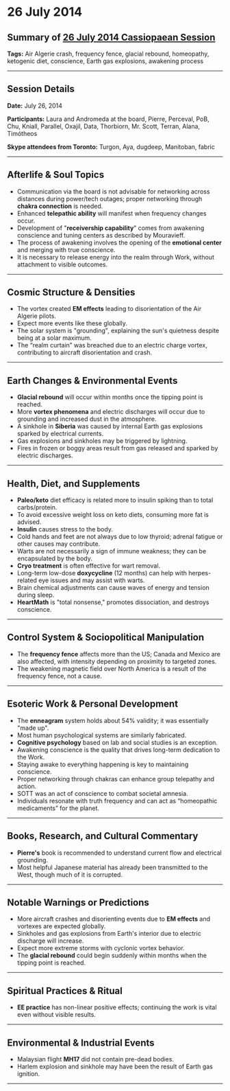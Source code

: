 # 26 July 2014

## Summary of [26 July 2014 Cassiopaean Session](https://cassiopaea.org/forum/threads/session-26-july-2014.35536/#post-510445)

**Tags:** Air Algerie crash, frequency fence, glacial rebound, homeopathy, ketogenic diet, conscience, Earth gas explosions, awakening process

---


## Session Details

**Date:** July 26, 2014

**Participants:** Laura and Andromeda at the board, Pierre, Perceval, PoB, Chu, Kniall, Parallel, Oxajil, Data, Thorbiorn, Mr. Scott, Terran, Alana, Timótheos

**Skype attendees from Toronto:** Turgon, Aya, dugdeep, Manitoban, fabric

---


## Afterlife & Soul Topics

- Communication via the board is not advisable for networking across distances during power/tech outages; proper networking through **chakra connection** is needed.
- Enhanced **telepathic ability** will manifest when frequency changes occur.
- Development of "**receivership capability**" comes from awakening conscience and tuning centers as described by Mouravieff.
- The process of awakening involves the opening of the **emotional center** and merging with true conscience.
- It is necessary to release energy into the realm through Work, without attachment to visible outcomes.

---


## Cosmic Structure & Densities

- The vortex created **EM effects** leading to disorientation of the Air Algerie pilots.
- Expect more events like these globally.
- The solar system is "grounding", explaining the sun's quietness despite being at a solar maximum.
- The “realm curtain” was breached due to an electric charge vortex, contributing to aircraft disorientation and crash.

---


## Earth Changes & Environmental Events

- **Glacial rebound** will occur within months once the tipping point is reached.
- More **vortex phenomena** and electric discharges will occur due to grounding and increased dust in the atmosphere.
- A sinkhole in **Siberia** was caused by internal Earth gas explosions sparked by electrical currents.
- Gas explosions and sinkholes may be triggered by lightning.
- Fires in frozen or boggy areas result from gas released and sparked by electric discharges.

---


## Health, Diet, and Supplements

- **Paleo/keto** diet efficacy is related more to insulin spiking than to total carbs/protein.
- To avoid excessive weight loss on keto diets, consuming more fat is advised.
- **Insulin** causes stress to the body.
- Cold hands and feet are not always due to low thyroid; adrenal fatigue or other causes may contribute.
- Warts are not necessarily a sign of immune weakness; they can be encapsulated by the body.
- **Cryo treatment** is often effective for wart removal.
- Long-term low-dose **doxycycline** (12 months) can help with herpes-related eye issues and may assist with warts.
- Brain chemical adjustments can cause waves of energy and tension during sleep.
- **HeartMath** is "total nonsense," promotes dissociation, and destroys conscience.

---


## Control System & Sociopolitical Manipulation

- The **frequency fence** affects more than the US; Canada and Mexico are also affected, with intensity depending on proximity to targeted zones.
- The weakening magnetic field over North America is a result of the frequency fence, not a cause.

---


## Esoteric Work & Personal Development

- The **enneagram** system holds about 54% validity; it was essentially "made up".
- Most human psychological systems are similarly fabricated.
- **Cognitive psychology** based on lab and social studies is an exception.
- Awakening conscience is the quality that drives long-term dedication to the Work.
- Staying awake to everything happening is key to maintaining conscience.
- Proper networking through chakras can enhance group telepathy and action.
- SOTT was an act of conscience to combat societal amnesia.
- Individuals resonate with truth frequency and can act as “homeopathic medicaments” for the planet.

---


## Books, Research, and Cultural Commentary

- **Pierre's** book is recommended to understand current flow and electrical grounding.
- Most helpful Japanese material has already been transmitted to the West, though much of it is corrupted.

---


## Notable Warnings or Predictions

- More aircraft crashes and disorienting events due to **EM effects** and vortexes are expected globally.
- Sinkholes and gas explosions from Earth's interior due to electric discharge will increase.
- Expect more extreme storms with cyclonic vortex behavior.
- The **glacial rebound** could begin suddenly within months when the tipping point is reached.

---


## Spiritual Practices & Ritual

- **EE practice** has non-linear positive effects; continuing the work is vital even without visible results.

---


## Environmental & Industrial Events

- Malaysian flight **MH17** did not contain pre-dead bodies.
- Harlem explosion and sinkhole may have been the result of Earth gas ignition.

---



